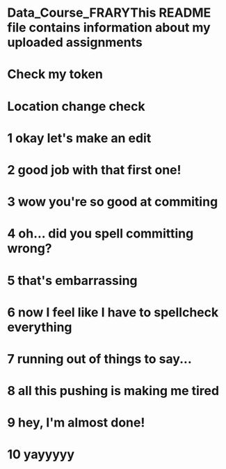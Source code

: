 # Data_Course_FRARYThis README file contains information about my uploaded assignments
# Check my token
# Location change check
# 1 okay let's make an edit
# 2 good job with that first one!
# 3 wow you're so good at commiting
# 4 oh... did you spell committing wrong?
# 5 that's embarrassing
# 6 now I feel like I have to spellcheck everything
# 7 running out of things to say...
# 8 all this pushing is making me tired
# 9 hey, I'm almost done!
# 10 yayyyyy 
